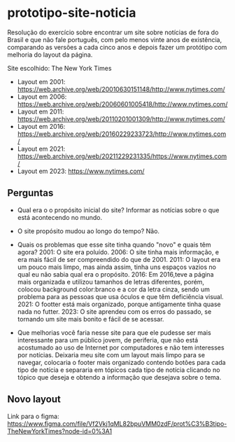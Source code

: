 # prototipo-site-noticia
Resolução do exercício sobre encontrar um site sobre notícias de fora do Brasil e que não fale português, com pelo menos vinte anos de existência, comparando as versões a cada cinco anos e depois fazer um protótipo com melhoria do layout da página.

Site escolhido: The New York Times

- Layout em 2001: https://web.archive.org/web/20010630151148/http://www.nytimes.com/ 
- Layout em 2006: https://web.archive.org/web/20060601005418/http://www.nytimes.com/
- Layout em 2011: https://web.archive.org/web/20110201001309/http://www.nytimes.com/
- Layout em 2016: https://web.archive.org/web/20160229233723/http://www.nytimes.com/
- Layout em 2021: https://web.archive.org/web/20211229231335/https://www.nytimes.com/
- Layout em 2023: https://www.nytimes.com/


## Perguntas
- Qual era o o propósito inicial do site? 
Informar as notícias sobre o que está acontecendo no mundo.

- O site propósito mudou ao longo do tempo? 
Não.

- Quais os problemas que esse site tinha quando "novo" e quais têm agora? 
2001: O site era poluído.
2006: O site tinha mais informação, e era mais fácil de ser compreendido do que de 2001.
2011: O layout era um pouco mais limpo, mas ainda assim, tinha uns espaços vazios no qual eu não sabia qual era o propósito.
2016: Em 2016,teve a página mais organizada e utilizou tamanhos de letras diferentes, porém, colocou background color:branco e a cor da letra cinza, sendo um problema para as pessoas que usa óculos e que têm deficiência visual.
2021: O footter está mais organizado, porque antigamente tinha quase nada no futter.
2023: O site aprendeu com os erros do passado, se tornando um site mais bonito e fácil de se acessar.

- Que melhorias você faria nesse site para que ele pudesse ser mais interessante para um público jovem, de periferia, que não está acostumado ao uso de Internet por computadores e não tem interesses por notícias.
Deixaria meu site com um layout mais limpo para se navegar, colocaria o footer mais organizado contendo botões para cada tipo de notícia e separaria em tópicos cada tipo de notícia clicando no tópico que deseja e obtendo a informação que desejava sobre o tema.

## Novo layout
Link para o figma: https://www.figma.com/file/Vf2Vkj1qML82bpuVMM0zdF/prot%C3%B3tipo-TheNewYorkTimes?node-id=0%3A1
